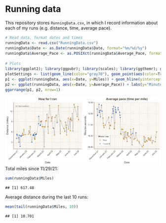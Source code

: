 Running data
================

This repository stores `RunningData.csv`, in which I record information
about each of my runs (e.g. distance, time, average pace).

``` r
# Read data, format dates and times
runningData <- read.csv("RunningData.csv")
runningData$Date <- as.Date(runningData$Date, format="%m/%d/%y")
runningData$Average_Pace <- as.POSIXct(runningData$Average_Pace, format="%M:%S")

# Plots 
library(ggplot2); library(ggpubr); library(scales); library(ggthemr); ggthemr('dust')
plotSettings <- list(geom_line(color="gray70"), geom_point(aes(color=Treadmill_Road)), scale_color_manual(values=c(alpha("orange3", 0.8), alpha("dodgerblue3",0.8))), theme(plot.title=element_text(hjust=0.5)), theme(legend.position="none"), scale_x_date(date_breaks="1 month", date_labels="%B-%y"), theme(axis.text.x=element_text(angle=45, vjust=1, hjust=1)))
p1 <- ggplot(runningData, aes(x=Date, y=Miles)) + geom_hline(yintercept=13.1, linetype="dotted", color = "mistyrose4") + geom_text(label="13.1 (half marathon)", x=as.Date("2021-12-18"), y=13.5, color="mistyrose4", size=2.5) + labs(y="Distance (miles)", title="How far I ran") + plotSettings + scale_y_continuous(breaks=seq(0,16,3))
p2 <- ggplot(runningData, aes(x=Date, y=Average_Pace)) + labs(y="Minutes:seconds", title="Average pace (time per mile)") + scale_y_datetime(date_labels="%M:%S") + labs(color="Where I ran") + plotSettings +  theme(legend.position=c(0.15, 0.18), legend.background=element_rect(size=0.1, linetype="solid", color="black"), legend.margin=margin(2,3,2,3), legend.title=element_text(size=9, face="bold"), legend.text=element_text(size=8)) + guides(color=guide_legend(override.aes=list(size=1)))
ggarrange(p1, p2, nrow=1)
```

![](Plots/README-Running-Plots-1.png)<!-- --> Total miles since
11/29/21:

``` r
sum(runningData$Miles)
```

    ## [1] 617.48

Average distance during the last 10 runs:

``` r
mean(tail(runningData$Miles, 10))
```

    ## [1] 10.701
